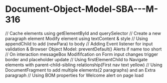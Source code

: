 # Document-Object-Model-SBA---M-316
// Cache elements using getElementById and querySelector
// Create a new paragraph element Modify element using textContent & style
// Using appendChild to add (newPara) to body
// Adding Event listener for input validation & Browser Object Model: preventDefault() Alerts if name too short
// On interaction messageBox Modififcation on Form input changes trigger border and placeholder update 
// Using firstElementChild to Navigate elements with parent-child-sibling relationship(First nav text yellow)
// Using DocumentFragment to add multiple elements(2 paragraphs) and an Extra paragraph
// Using BOM properties for Welcome alert on page load
